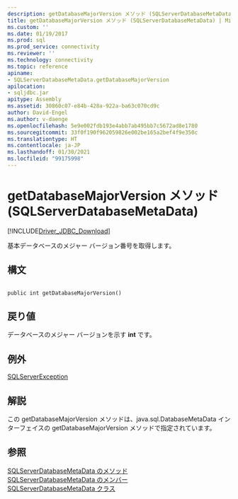 ```yaml
---
description: getDatabaseMajorVersion メソッド (SQLServerDatabaseMetaData)
title: getDatabaseMajorVersion メソッド (SQLServerDatabaseMetaData) | Microsoft Docs
ms.custom: ''
ms.date: 01/19/2017
ms.prod: sql
ms.prod_service: connectivity
ms.reviewer: ''
ms.technology: connectivity
ms.topic: reference
apiname:
- SQLServerDatabaseMetaData.getDatabaseMajorVersion
apilocation:
- sqljdbc.jar
apitype: Assembly
ms.assetid: 30860c07-e84b-428a-922a-ba63c070cd9c
author: David-Engel
ms.author: v-daenge
ms.openlocfilehash: 5e9e002fdb193e4abb7ab495bb7c5672ad8e1780
ms.sourcegitcommit: 33f0f190f962059826e002be165a2bef4f9e350c
ms.translationtype: HT
ms.contentlocale: ja-JP
ms.lasthandoff: 01/30/2021
ms.locfileid: "99175998"
---
```

# <a name="getdatabasemajorversion-method-sqlserverdatabasemetadata"></a>getDatabaseMajorVersion メソッド (SQLServerDatabaseMetaData)
[!INCLUDE[Driver_JDBC_Download](../../../includes/driver_jdbc_download.md)]

  基本データベースのメジャー バージョン番号を取得します。  
  
## <a name="syntax"></a>構文  
  
```  
  
public int getDatabaseMajorVersion()  
```  
  
## <a name="return-value"></a>戻り値  
 データベースのメジャー バージョンを示す **int** です。  
  
## <a name="exceptions"></a>例外  
 [SQLServerException](../../../connect/jdbc/reference/sqlserverexception-class.md)  
  
## <a name="remarks"></a>解説  
 この getDatabaseMajorVersion メソッドは、java.sql.DatabaseMetaData インターフェイスの getDatabaseMajorVersion メソッドで指定されています。  
  
## <a name="see-also"></a>参照  
 [SQLServerDatabaseMetaData のメソッド](../../../connect/jdbc/reference/sqlserverdatabasemetadata-methods.md)   
 [SQLServerDatabaseMetaData のメンバー](../../../connect/jdbc/reference/sqlserverdatabasemetadata-members.md)   
 [SQLServerDatabaseMetaData クラス](../../../connect/jdbc/reference/sqlserverdatabasemetadata-class.md)  
  
  

